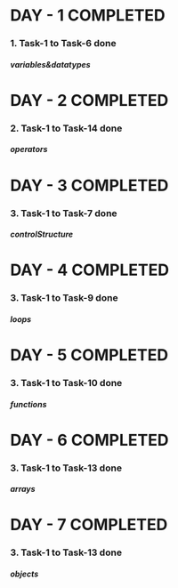 # DAY - 1 COMPLETED
### 1. Task-1 to Task-6 done
##### variables&datatypes

# DAY - 2 COMPLETED
### 2. Task-1 to Task-14 done
##### operators

# DAY - 3 COMPLETED
### 3. Task-1 to Task-7 done
##### controlStructure

# DAY - 4 COMPLETED
### 3. Task-1 to Task-9 done
##### loops

# DAY - 5 COMPLETED
### 3. Task-1 to Task-10 done
##### functions

# DAY - 6 COMPLETED
### 3. Task-1 to Task-13 done
##### arrays

# DAY - 7 COMPLETED
### 3. Task-1 to Task-13 done
##### objects